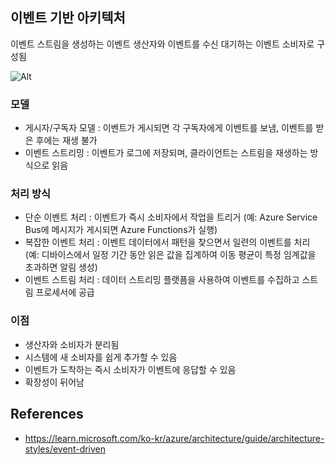 
## 이벤트 기반 아키텍처

이벤트 스트림을 생성하는 이벤트 생산자와 이벤트를 수신 대기하는 이벤트 소비자로 구성됨

![Alt](https://learn.microsoft.com/ko-kr/azure/architecture/guide/architecture-styles/images/event-driven.svg)

### 모델
- 게시자/구독자 모델 : 이벤트가 게시되면 각 구독자에게 이벤트를 보냄, 이벤트를 받은 후에는 재생 불가
- 이벤트 스트리밍 : 이벤트가 로그에 저장되며, 클라이언트는 스트림을 재생하는 방식으로 읽음

### 처리 방식
- 단순 이벤트 처리 : 이벤트가 즉시 소비자에서 작업을 트리거 (예: Azure Service Bus에 메시지가 게시되면 Azure Functions가 실행)
- 복잡한 이벤트 처리 : 이벤트 데이터에서 패턴을 찾으면서 일련의 이벤트를 처리 (예: 디바이스에서 일정 기간 동안 읽은 값을 집계하여 이동 평균이 특정 임계값을 초과하면 알림 생성)
- 이벤트 스트림 처리 : 데이터 스트리밍 플랫픔을 사용하여 이벤트를 수집하고 스트림 프로세서에 공급

### 이점
- 생산자와 소비자가 분리됨
- 시스템에 새 소비자를 쉽게 추가할 수 있음
- 이벤트가 도착하는 즉시 소비자가 이벤트에 응답할 수 있음
- 확장성이 뒤어남

## References
- https://learn.microsoft.com/ko-kr/azure/architecture/guide/architecture-styles/event-driven